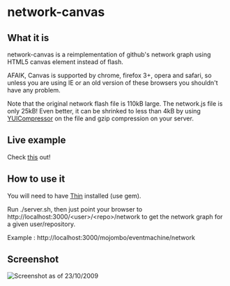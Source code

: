 network-canvas
==============

What it is
----------

network-canvas is a reimplementation of github's network graph using HTML5 canvas element instead of flash.

AFAIK, Canvas is supported by chrome, firefox 3+, opera and safari, so unless you are using IE or an old version of these browsers you shouldn't have any problem.

Note that the original network flash file is 110kB large. The network.js file is only 25kB! Even better, it can be shrinked to less than 4kB by using [YUICompressor](http://developer.yahoo.com/yui/compressor) on the file and gzip compression on your server.

Live example
------------

Check [this](http://hugo.golgoth.net:3000/mojombo/eventmachine/network) out!

How to use it
-------------

You will need to have [Thin](http://code.macournoyer.com/thin/) installed (use gem).

Run ./server.sh, then just point your browser to http://localhost:3000/&lt;user>/&lt;repo>/network to get the network graph for a given user/repository.

Example : http://localhost:3000/mojombo/eventmachine/network

Screenshot
----------

![Screenshot as of 23/10/2009](http://cloud.github.com/downloads/Youx/network-canvas/network-canvas.png)
